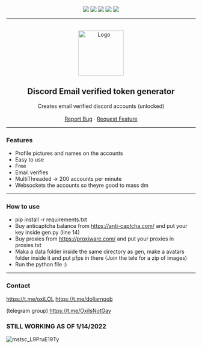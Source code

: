 <div id="top"></div>
<p align="center">
  <img src="https://img.shields.io/github/contributors/Discord-Token/Discord-token-generatorPY.svg?style=for-the-badge"/>
  <img src="https://img.shields.io/github/forks/Discord-Token/Discord-token-generatorPY.svg?style=for-the-badge"/>
  <img src="https://img.shields.io/github/stars/Discord-Token/Discord-token-generatorPY.svg?style=for-the-badge"/>
  <img src="https://img.shields.io/github/issues/Discord-Token/Discord-token-generatorPY.svg?style=for-the-badge"/>
  <img src="https://img.shields.io/github/license/Discord-Token/Discord-token-generatorPY.svg?style=for-the-badge"/>
</p>

---------------------------------------

<br/>
<div align="center">
  <a href="https://github.com/Discord-Token/Discord-token-generatorPY/">
    <img src="https://i.imgur.com/9l4pHEN.png" alt="Logo" width="120" height="120">
  </a>
  
  <h2 align="center">Discord Email verified token generator</h3>

  <p align="center">
    Creates email verified discord accounts (unlocked)
    <br />
    <br />
    <a href="https://github.com/Discord-Token/Discord-token-generatorPY/issues">Report Bug</a>
    ·
    <a href="https://github.com/Discord-Token/Discord-token-generatorPY/issues">Request Feature</a>
  </p>
</div>
  
---------------------------------------

### Features
* Profile pictures and names on the accounts
* Easy to use
* Free
* Email verifies
* MultiThreaded -> 200 accounts per minute
* Websockets the accounts so theyre good to mass dm


---------------------------------------

### How to use
* pip install -r requirements.txt
* Buy anticaptcha balance from https://anti-captcha.com/ and put your key inside gen.py (line 14)
* Buy proxies from https://proxiware.com/ and put your proxies in proxies.txt
* Maka a data folder inside the same directory as gen, make a avatars folder inside it and put pfps in there (Join the tele for a zip of images)
* Run the python file :)

---------------------------------------
### Contact
https://t.me/oxiLOL
https://t.me/dollarnoob

(telegram group) https://t.me/OxiIsNotGay


### STILL WORKING AS OF 1/14/2022

![mstsc_L9PruE19Ty](https://user-images.githubusercontent.com/70095434/149461609-98196db6-c334-4f3c-b082-7d3623d4d8d5.gif)
